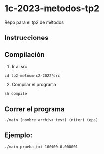 # 1c-2023-metodos-tp2
Repo para el tp2 de métodos

## Instrucciones

## Compilación

1. Ir al src 

```
cd tp2-metnum-c2-2022/src
```

2. Compilar el programa

```
sh compile
``` 

## Correr el programa

```
./main (nombre_archivo_test) (niter) (eps)
```

## Ejemplo:
```
./main prueba_txt 100000 0.000001
```
